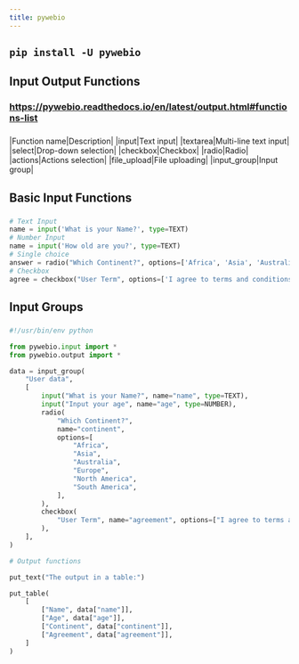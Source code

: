```yaml
---
title: pywebio
---
```


## `pip install -U pywebio`
## **Input Output Functions**
### https://pywebio.readthedocs.io/en/latest/output.html#functions-list
### 
|Function name|Description| 
|input|Text input| 
|textarea|Multi-line text input| 
|select|Drop-down selection| 
|checkbox|Checkbox| 
|radio|Radio| 
|actions|Actions selection| 
|file_upload|File uploading| 
|input_group|Input group|
## **Basic Input Functions**
###
```python
# Text Input
name = input('What is your Name?', type=TEXT)
# Number Input
name = input('How old are you?', type=TEXT)
# Single choice
answer = radio("Which Continent?", options=['Africa', 'Asia', 'Australia', 'Europe', 'North America', 'South America'])
# Checkbox
agree = checkbox("User Term", options=['I agree to terms and conditions'])
```
## **Input Groups**
### 
```python
#!/usr/bin/env python

from pywebio.input import *
from pywebio.output import *

data = input_group(
    "User data",
    [
        input("What is your Name?", name="name", type=TEXT),
        input("Input your age", name="age", type=NUMBER),
        radio(
            "Which Continent?",
            name="continent",
            options=[
                "Africa",
                "Asia",
                "Australia",
                "Europe",
                "North America",
                "South America",
            ],
        ),
        checkbox(
            "User Term", name="agreement", options=["I agree to terms and conditions"]
        ),
    ],
)

# Output functions

put_text("The output in a table:")

put_table(
    [
        ["Name", data["name"]],
        ["Age", data["age"]],
        ["Continent", data["continent"]],
        ["Agreement", data["agreement"]],
    ]
)
```
##

